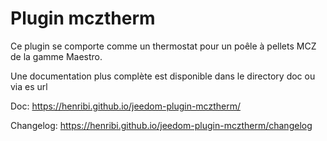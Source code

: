 # Plugin mcztherm

Ce plugin se comporte comme un thermostat pour un poêle à pellets MCZ  de la gamme Maestro.

Une documentation plus complète est disponible dans le directory doc ou via es url

Doc: https://henribi.github.io/jeedom-plugin-mcztherm/

Changelog: https://henribi.github.io/jeedom-plugin-mcztherm/changelog
